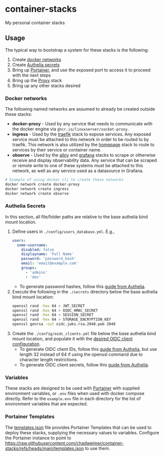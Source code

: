 # container-stacks

My personal container stacks

## Usage

The typical way to bootstrap a system for these stacks is the following:

1. Create [docker networks](#docker-networks)
1. Create [Authelia secrets](#authelia-secrets)
1. Bring up [Portainer](portainer/compose.yaml), and use the exposed port to access it to proceed with the next steps
1. Bring up the [Proxy](proxy/compose.yaml) stack
1. Bring up any other stacks desired

### Docker networks

The following named networks are assumed to already be created outside these stacks:

- **docker-proxy** - Used by any service that needs to communicate with the docker engine via `ghcr.io/linuxserver/socket-proxy`.
- **ingress** - Used by the [traefik](traefik/compose.yaml) stack to expose services. Any exposed service must be attached to this network in order to be routed to by traefik. This network is also utilized by the [homepage](homepage/compose.yaml) stack to route to services by their service or container name.
- **observe** - Used by the [alloy](alloy/compose.yaml) and [grafana](grafana/compose.yaml) stacks to scrape or otherwise receive and display observability data. Any service that can be scraped or remote write to one of these systems must be attached to this network, as well as any service used as a datasource in Grafana.

```bash
# Example of using docker cli to create these networks
docker network create docker-proxy
docker network create ingress
docker network create observe
```

### Authelia Secrets

In this section, all file/folder paths are relative to the base authelia bind mount location.

1. Define users in `./config/users_database.yml`. E.g.,
   ```yaml
   users:
     some-username:
       disabled: false
       displayname: 'Full Name'
       password: 'password_hash'
       email: 'email@example.com'
       groups:
         - 'admins'
         - 'dev'
   ```
   - To generate password hashes, follow this [guide from Authelia](https://www.authelia.com/reference/guides/passwords/#passwords).
1. Execute the following in the `./secrets` directory below the base authelia bind mount location:
   ```bash
   openssl rand -hex 64 > JWT_SECRET
   openssl rand -hex 64 > OIDC_HMAC_SECRET
   openssl rand -hex 64 > SESSION_SECRET
   openssl rand -hex 64 > STORAGE_ENCRYPTION_KEY
   openssl genrsa -out oidc.jwks.rsa.2048.pem 2048
   ```
1. Create the `./config/oidc_clients.yml` file below the base authelia bind mount location, and populate it with the [desired OIDC client configuration](https://www.authelia.com/integration/openid-connect/introduction/).
   - To generate OIDC client IDs, follow this [guide from Authelia](https://www.authelia.com/reference/guides/generating-secure-values/#generating-a-random-alphanumeric-string), but use length 32 instead of 64 if using the openssl command due to character length restrictions.
   - To generate OIDC client secrets, follow this [guide from Authelia](https://www.authelia.com/reference/guides/generating-secure-values/#generating-a-random-password-hash).

### Variables

These stacks are designed to be used with [Portainer](https://portainer.io) with supplied environment variables, or `.env` files when used with docker compose directly.
Refer to the `example.env` file in each directory for the list of environment variables that are expected.

### Portainer Templates

The [templates.json](templates.json) file provides Portainer Templates that can be used to deploy these stacks, supplying the necessary values to variables.
Configure the Portainer instance to point to <https://raw.githubusercontent.com/chadweimer/container-stacks/refs/heads/main/templates.json> to use them.

